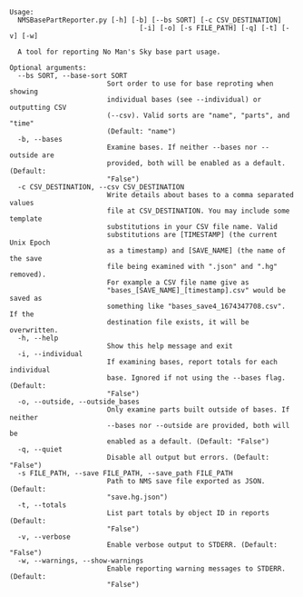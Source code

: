     Usage:
      NMSBasePartReporter.py [-h] [-b] [--bs SORT] [-c CSV_DESTINATION]
                                    [-i] [-o] [-s FILE_PATH] [-q] [-t] [-v] [-w]

      A tool for reporting No Man's Sky base part usage.

    Optional arguments:
      --bs SORT, --base-sort SORT
                            Sort order to use for base reproting when showing
                            individual bases (see --individual) or outputting CSV
                            (--csv). Valid sorts are "name", "parts", and "time"
                            (Default: "name")
      -b, --bases
                            Examine bases. If neither --bases nor --outside are
                            provided, both will be enabled as a default. (Default:
                            "False")
      -c CSV_DESTINATION, --csv CSV_DESTINATION
                            Write details about bases to a comma separated values
                            file at CSV_DESTINATION. You may include some template
                            substitutions in your CSV file name. Valid
                            substitutions are [TIMESTAMP] (the current Unix Epoch
                            as a timestamp) and [SAVE_NAME] (the name of the save
                            file being examined with ".json" and ".hg" removed).
                            For example a CSV file name give as
                            "bases_[SAVE_NAME]_[timestamp].csv" would be saved as
                            something like "bases_save4_1674347708.csv". If the
                            destination file exists, it will be overwritten.
      -h, --help
                            Show this help message and exit
      -i, --individual
                            If examining bases, report totals for each individual
                            base. Ignored if not using the --bases flag. (Default:
                            "False")
      -o, --outside, --outside_bases
                            Only examine parts built outside of bases. If neither
                            --bases nor --outside are provided, both will be
                            enabled as a default. (Default: "False")
      -q, --quiet
                            Disable all output but errors. (Default: "False")
      -s FILE_PATH, --save FILE_PATH, --save_path FILE_PATH
                            Path to NMS save file exported as JSON. (Default:
                            "save.hg.json")
      -t, --totals
                            List part totals by object ID in reports (Default:
                            "False")
      -v, --verbose
                            Enable verbose output to STDERR. (Default: "False")
      -w, --warnings, --show-warnings
                            Enable reporting warning messages to STDERR. (Default:
                            "False")
